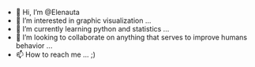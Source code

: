 - 👋 Hi, I’m @Elenauta
- 👀 I’m interested in graphic visualization ...
- 🌱 I’m currently learning python and statistics ...
- 💞️ I’m looking to collaborate on anything that serves to improve humans behavior ...
- 📫 How to reach me ... ;)



<!---
Elenauta/Elenauta is a ✨ special ✨ repository because its `README.md` (this file) appears on your GitHub profile.
You can click the Preview link to take a look at your changes.
--->
